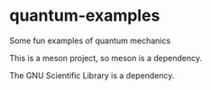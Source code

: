 # quantum-examples
Some fun examples of quantum mechanics

This is a meson project, so meson is a dependency.

The GNU Scientific Library is a dependency.
